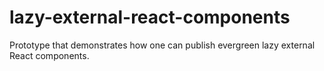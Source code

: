 # lazy-external-react-components
Prototype that demonstrates how one can publish evergreen lazy external React components.
